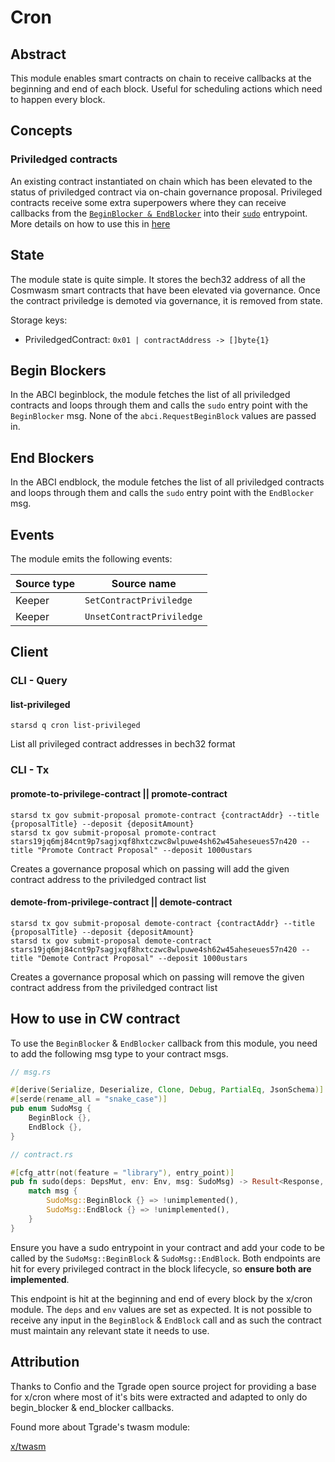 # Cron

## Abstract

This module enables smart contracts on chain to receive callbacks at the beginning and end of each block. Useful for scheduling actions which need to happen every block.

## Concepts

### Priviledged contracts

An existing contract instantiated on chain which has been elevated to the status of priviledged contract via on-chain governance proposal.
Privileged contracts receive some extra superpowers where they can receive callbacks from the [`BeginBlocker & EndBlocker`](https://docs.cosmos.network/main/building-modules/beginblock-endblock.html) into their [`sudo`](https://book.cosmwasm.com/basics/entry-points.html?highlight=sudo#entry-points) entrypoint. More details on how to use this in [here](#how-to-use-in-cw-contract)

## State

The module state is quite simple. It stores the bech32 address of all the Cosmwasm smart contracts that have been elevated via governance. Once the contract priviledge is demoted via governance, it is removed from state.

Storage keys:

- PriviledgedContract: `0x01 | contractAddress -> []byte{1}`

## Begin Blockers

In the ABCI beginblock, the module fetches the list of all priviledged contracts and loops through them and calls the `sudo` entry point with the `BeginBlocker` msg. None of the `abci.RequestBeginBlock` values are passed in.

## End Blockers

In the ABCI endblock, the module fetches the list of all priviledged contracts and loops through them and calls the `sudo` entry point with the `EndBlocker` msg.

## Events

The module emits the following events:

| Source type | Source name               |
| ----------- | ------------------------- |
| Keeper      | `SetContractPriviledge`   |
| Keeper      | `UnsetContractPriviledge` |

## Client

### CLI - Query

#### **list-privileged**

```
starsd q cron list-privileged
```

List all privileged contract addresses in bech32 format

### CLI - Tx

#### **promote-to-privilege-contract** || **promote-contract**

```
starsd tx gov submit-proposal promote-contract {contractAddr} --title {proposalTitle} --deposit {depositAmount}
starsd tx gov submit-proposal promote-contract stars19jq6mj84cnt9p7sagjxqf8hxtczwc8wlpuwe4sh62w45aheseues57n420 --title "Promote Contract Proposal" --deposit 1000ustars
```

Creates a governance proposal which on passing will add the given contract address to the priviledged contract list

#### **demote-from-privilege-contract** || **demote-contract**

```
starsd tx gov submit-proposal demote-contract {contractAddr} --title {proposalTitle} --deposit {depositAmount}
starsd tx gov submit-proposal demote-contract  stars19jq6mj84cnt9p7sagjxqf8hxtczwc8wlpuwe4sh62w45aheseues57n420 --title "Demote Contract Proposal" --deposit 1000ustars
```

Creates a governance proposal which on passing will remove the given contract address from the priviledged contract list

## How to use in CW contract

To use the `BeginBlocker` & `EndBlocker` callback from this module, you need to add the following msg type to your contract msgs.

```rust
// msg.rs

#[derive(Serialize, Deserialize, Clone, Debug, PartialEq, JsonSchema)]
#[serde(rename_all = "snake_case")]
pub enum SudoMsg {
    BeginBlock {},
    EndBlock {},
}
```

```rust
// contract.rs

#[cfg_attr(not(feature = "library"), entry_point)]
pub fn sudo(deps: DepsMut, env: Env, msg: SudoMsg) -> Result<Response, ContractError> {
    match msg {
        SudoMsg::BeginBlock {} => !unimplemented(),
        SudoMsg::EndBlock {} => !unimplemented(),
    }
}
```

Ensure you have a sudo entrypoint in your contract and add your code to be called by the `SudoMsg::BeginBlock` & `SudoMsg::EndBlock`. Both endpoints are hit for every privileged contract in the block lifecycle, so **ensure both are implemented**.

This endpoint is hit at the beginning and end of every block by the x/cron module. The `deps` and `env` values are set as expected. It is not possible to receive any input in the `BeginBlock` & `EndBlock` call and as such the contract must maintain any relevant state it needs to use.

## Attribution

Thanks to Confio and the Tgrade open source project for providing a base for x/cron where most of it's bits were extracted and adapted to only do begin_blocker & end_blocker callbacks.

Found more about Tgrade's twasm module:

[x/twasm](https://github.com/confio/tgrade/tree/main/x/twasm)
